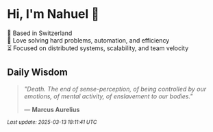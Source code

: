 # Hi, I'm Nahuel :tiger:

📍 Based in Switzerland  
💪 Love solving hard problems, automation, and efficiency  
⏳ Focused on distributed systems, scalability, and team velocity  

## Daily Wisdom
> _"Death. The end of sense-perception, of being controlled by our emotions, of mental activity, of enslavement to our bodies."_  
>
> — **Marcus Aurelius**

<sub>*Last update: 2025-03-13 18:11:41 UTC*</sub>
